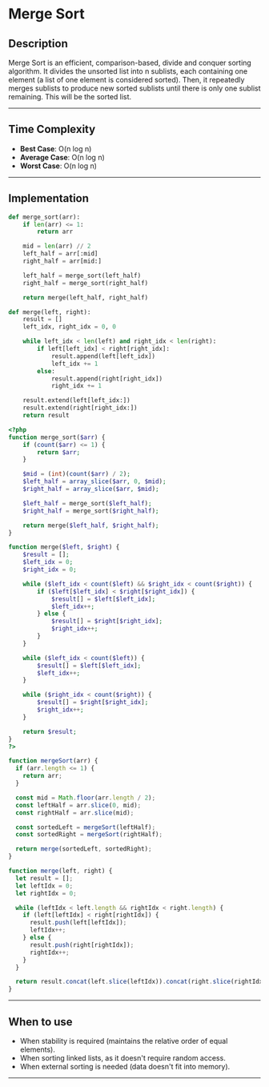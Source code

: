 # Merge Sort

## Description

Merge Sort is an efficient, comparison-based, divide and conquer sorting algorithm. It divides the unsorted list into n sublists, each containing one element (a list of one element is considered sorted). Then, it repeatedly merges sublists to produce new sorted sublists until there is only one sublist remaining. This will be the sorted list.

---

## Time Complexity

- **Best Case**: O(n log n)
- **Average Case**: O(n log n)
- **Worst Case**: O(n log n)

---

## Implementation

```python
def merge_sort(arr):
    if len(arr) <= 1:
        return arr

    mid = len(arr) // 2
    left_half = arr[:mid]
    right_half = arr[mid:]

    left_half = merge_sort(left_half)
    right_half = merge_sort(right_half)

    return merge(left_half, right_half)

def merge(left, right):
    result = []
    left_idx, right_idx = 0, 0

    while left_idx < len(left) and right_idx < len(right):
        if left[left_idx] < right[right_idx]:
            result.append(left[left_idx])
            left_idx += 1
        else:
            result.append(right[right_idx])
            right_idx += 1

    result.extend(left[left_idx:])
    result.extend(right[right_idx:])
    return result
```

```php
<?php
function merge_sort($arr) {
    if (count($arr) <= 1) {
        return $arr;
    }

    $mid = (int)(count($arr) / 2);
    $left_half = array_slice($arr, 0, $mid);
    $right_half = array_slice($arr, $mid);

    $left_half = merge_sort($left_half);
    $right_half = merge_sort($right_half);

    return merge($left_half, $right_half);
}

function merge($left, $right) {
    $result = [];
    $left_idx = 0;
    $right_idx = 0;

    while ($left_idx < count($left) && $right_idx < count($right)) {
        if ($left[$left_idx] < $right[$right_idx]) {
            $result[] = $left[$left_idx];
            $left_idx++;
        } else {
            $result[] = $right[$right_idx];
            $right_idx++;
        }
    }

    while ($left_idx < count($left)) {
        $result[] = $left[$left_idx];
        $left_idx++;
    }

    while ($right_idx < count($right)) {
        $result[] = $right[$right_idx];
        $right_idx++;
    }

    return $result;
}
?>
```

```javascript
function mergeSort(arr) {
  if (arr.length <= 1) {
    return arr;
  }

  const mid = Math.floor(arr.length / 2);
  const leftHalf = arr.slice(0, mid);
  const rightHalf = arr.slice(mid);

  const sortedLeft = mergeSort(leftHalf);
  const sortedRight = mergeSort(rightHalf);

  return merge(sortedLeft, sortedRight);
}

function merge(left, right) {
  let result = [];
  let leftIdx = 0;
  let rightIdx = 0;

  while (leftIdx < left.length && rightIdx < right.length) {
    if (left[leftIdx] < right[rightIdx]) {
      result.push(left[leftIdx]);
      leftIdx++;
    } else {
      result.push(right[rightIdx]);
      rightIdx++;
    }
  }

  return result.concat(left.slice(leftIdx)).concat(right.slice(rightIdx));
}
```

---

## When to use

- When stability is required (maintains the relative order of equal elements).
- When sorting linked lists, as it doesn't require random access.
- When external sorting is needed (data doesn't fit into memory).

---
